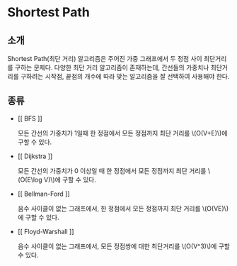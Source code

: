 # Shortest Path

## 소개

Shortest Path(최단 거리) 알고리즘은 주어진 가중 그래프에서 두 정점 사이 최단거리를 구하는 문제다. 다양한 최단 거리 알고리즘이 존재하는데, 간선들의 가중치나 최단거리를 구하려는 시작점, 끝점의 개수에 따라 맞는 알고리즘을 잘 선택하여 사용해야 한다.

## 종류

* [[ BFS ]]

  모든 간선의 가중치가 1일때 한 정점에서 모든 정점까지 최단 거리를 \\(O(V+E)\\)에 구할 수 있다.

* [[ Dijkstra ]]

  모든 간선의 가중치가 0 이상일 때 한 정점에서 모든 정점까지 최단 거리를 \\(O(E\log V)\\)에 구할 수 있다.

* [[ Bellman-Ford ]]

  음수 사이클이 없는 그래프에서, 한 정점에서 모든 정점까지 최단 거리를 \\(O(VE)\\)에 구할 수 있다.

* [[ Floyd-Warshall ]]

  음수 사이클이 없는 그래프에서, 모든 정점쌍에 대한 최단거리를 \\(O(V^3)\\)에 구할 수 있다.


